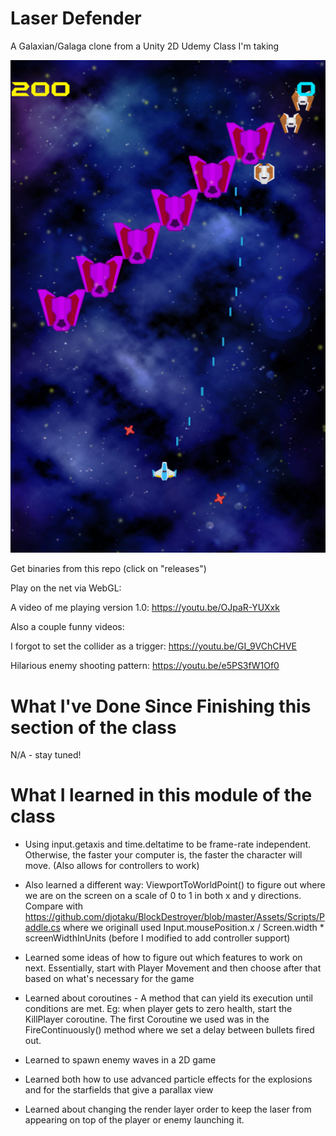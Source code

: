 # Laser Defender
A Galaxian/Galaga clone from a Unity 2D Udemy Class I'm taking

![Screenshot](https://github.com/djotaku/laserdefender/blob/master/Assets/Screenshots/Screenshot.png)

Get binaries from this repo (click on "releases")

Play on the net via WebGL:


A video of me playing version 1.0:
https://youtu.be/OJpaR-YUXxk

Also a couple funny videos:

I forgot to set the collider as a trigger: https://youtu.be/GI_9VChCHVE

Hilarious enemy shooting pattern: https://youtu.be/e5PS3fW1Of0

# What I've Done Since Finishing this section of the class

N/A - stay tuned!

# What I learned in this module of the class

 - Using input.getaxis and time.deltatime to be frame-rate independent. Otherwise, the faster your computer is, the faster the character will move. (Also allows for controllers to work)

 - Also learned a different way: ViewportToWorldPoint() to figure out where we are on the screen on a scale of 0 to 1 in both x and y directions. 
 Compare with https://github.com/djotaku/BlockDestroyer/blob/master/Assets/Scripts/Paddle.cs where we originall used Input.mousePosition.x / Screen.width * screenWidthInUnits (before I modified to add controller support)

  - Learned some ideas of how to figure out which features to work on next. Essentially, start with Player Movement and then choose after that based on what's necessary for the game

  - Learned about coroutines - A method that can yield its execution until conditions are met. Eg: when player gets to zero health, start the KillPlayer coroutine. The first Coroutine we used was in the FireContinuously() 
  method where we set a delay between bullets fired out.

  - Learned to spawn enemy waves in a 2D game

   - Learned both how to use advanced particle effects for the explosions and for the starfields that give a parallax view

   - Learned about changing the render layer order to keep the laser from appearing on top of the player or enemy launching it.